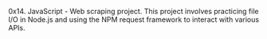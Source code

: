 0x14. JavaScript - Web scraping project. This project involves practicing file I/O in Node.js and using the NPM request framework to interact with various APIs. 
